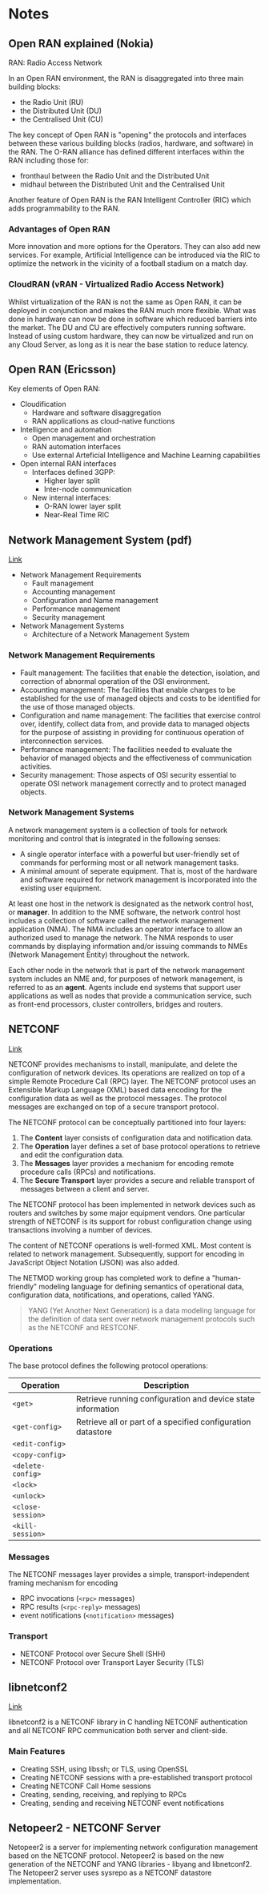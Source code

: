 # Notes

## Open RAN explained (Nokia)

RAN: Radio Access Network

In an Open RAN environment, the RAN is disaggregated into three main building blocks:

- the Radio Unit (RU)
- the Distributed Unit (DU)
- the Centralised Unit (CU)

The key concept of Open RAN is "opening" the protocols and interfaces between these various building blocks (radios, hardware, and software) in the RAN. The O-RAN alliance has defined different interfaces within the RAN including those for:

- fronthaul between the Radio Unit and the Distributed Unit
- midhaul between the Distributed Unit and the Centralised Unit

Another feature of Open RAN is the RAN Intelligent Controller (RIC) which adds programmability to the RAN.

### Advantages of Open RAN

More innovation and more options for the Operators. They can also add new services. For example, Artificial Intelligence can be introduced via the RIC to optimize the network in the vicinity of a football stadium on a match day.

### CloudRAN (vRAN - Virtualized Radio Access Network)

Whilst virtualization of the RAN is not the same as Open RAN, it can be deployed in conjunction and makes the RAN much more flexible. What was done in hardware can now be done in software which reduced barriers into the market. The DU and CU are effectively computers running software. Instead of using custom hardware, they can now be virtualized and run on any Cloud Server, as long as it is near the base station to reduce latency. 

## Open RAN (Ericsson)

Key elements of Open RAN:

- Cloudification
  - Hardware and software disaggregation
  - RAN applications as cloud-native functions
- Intelligence and automation
  - Open management and orchestration
  - RAN automation interfaces
  - Use external Arteficial Intelligence and Machine Learning capabilities
- Open internal RAN interfaces
  - Interfaces defined 3GPP:
    - Higher layer split
    - Inter-node communication
  - New internal interfaces:
    - O-RAN lower layer split
    - Near-Real Time RIC

## Network Management System (pdf)

[Link](https://www.usi.edu/business/aforough/Chapter%2020.pdf)

- Network Management Requirements
  - Fault management
  - Accounting management
  - Configuration and Name management
  - Performance management
  - Security management
- Network Management Systems
  - Architecture of a Network Management System

### Network Management Requirements

- Fault management: The facilities that enable the detection, isolation, and correction of abnormal operation of the OSI environment.
- Accounting management: The facilities that enable charges to be established for the use of managed objects and costs to be identified for the use of those managed objects.
- Configuration and name management: The facilities that exercise control over, identify, collect data from, and provide data to managed objects for the purpose of assisting in providing for continuous operation of interconnection services. 
- Performance management: The facilities needed to evaluate the behavior of managed objects and the effectiveness of communication activities. 
- Security management: Those aspects of OSI security essential to operate OSI network management correctly and to protect managed objects. 

### Network Management Systems

A network management system is a collection of tools for network monitoring and control that is integrated in the following senses:

- A single operator interface with a powerful but user-friendly set of commands for performing most or all network management tasks.
- A minimal amount of seperate equipment. That is, most of the hardware and software required for network management is incorporated into the existing user equipment.

At least one host in the network is designated as the network control host, or **manager**. In addition to the NME software, the network control host includes a collection of software called the network management application (NMA). The NMA includes an operator interface to allow an authorized used to manage the network. The NMA responds to user commands by displaying information and/or issuing commands to NMEs (Network Management Entity) throughout the network. 

Each other node in the network that is part of the network management system includes an NME and, for purposes of network management, is referred to as an **agent**. Agents include end systems that support user applications as well as nodes that provide a communication service, such as front-end processors, cluster controllers, bridges and routers.

## NETCONF

[Link](https://en.wikipedia.org/wiki/NETCONF)

NETCONF provides mechanisms to install, manipulate, and delete the configuration of network devices. Its operations are realized on top of a simple Remote Procedure Call (RPC) layer. The NETCONF protocol uses an Extensible Markup Language (XML) based data encoding for the configuration data as well as the protocol messages. The protocol messages are exchanged on top of a secure transport protocol.

The NETCONF protocol can be conceptually partitioned into four layers:

1. The **Content** layer consists of configuration data and notification data.
2. The **Operation** layer defines a set of base protocol operations to retrieve and edit the configuration data.
3. The **Messages** layer provides a mechanism for encoding remote procedure calls (RPCs) and notifications.
4. The **Secure Transport** layer provides a secure and reliable transport of messages between a client and server.

The NETCONF protocol has been implemented in network devices such as routers and switches by some major equipment vendors. One particular strength of NETCONF is its support for robust configuration change using transactions involving a number of devices.

The content of NETCONF operations is well-formed XML. Most content is related to network management. Subsequently, support for encoding in JavaScript Object Notation (JSON) was also added.

The NETMOD working group has completed work to define a "human-friendly" modeling language for defining semantics of operational data, configuration data, notifications, and operations, called YANG.

> YANG (Yet Another Next Generation) is a data modeling language for the definition of data sent over network management protocols such as the NETCONF and RESTCONF.

### Operations

The base protocol defines the following protocol operations:


Operation | Description 
---------|----------
 `<get>` | Retrieve running configuration and device state information 
 `<get-config>` | Retrieve all or part of a specified configuration datastore 
 `<edit-config>` |  
 `<copy-config>` |  
 `<delete-config>` |  
 `<lock>` |  
 `<unlock>` |  
 `<close-session>` |  
 `<kill-session>` | 

### Messages

The NETCONF messages layer provides a simple, transport-independent framing mechanism for encoding

- RPC invocations (`<rpc>` messages)
- RPC results (`<rpc-reply>` messages)
- event notifications (`<notification>` messages)

### Transport

- NETCONF Protocol over Secure Shell (SHH)
- NETCONF Protocol over Transport Layer Security (TLS)

## libnetconf2

[Link](https://netopeer.liberouter.org/doc/libnetconf2/master/html/)

libnetconf2 is a NETCONF library in C handling NETCONF authentication and all NETCONF RPC communication both server and client-side. 

### Main Features

- Creating SSH, using libssh; or TLS, using OpenSSL
- Creating NETCONF sessions with a pre-established transport protocol
- Creating NETCONF Call Home sessions
- Creating, sending, receiving, and replying to RPCs
- Creating, sending and receiving NETCONF event notifications

## Netopeer2 - NETCONF Server

Netopeer2 is a server for implementing network configuration management based on the NETCONF protocol. Netopeer2 is based on the new generation of the NETCONF and YANG libraries - libyang and libnetconf2. The Netopeer2 server uses sysrepo as a NETCONF datastore implementation.